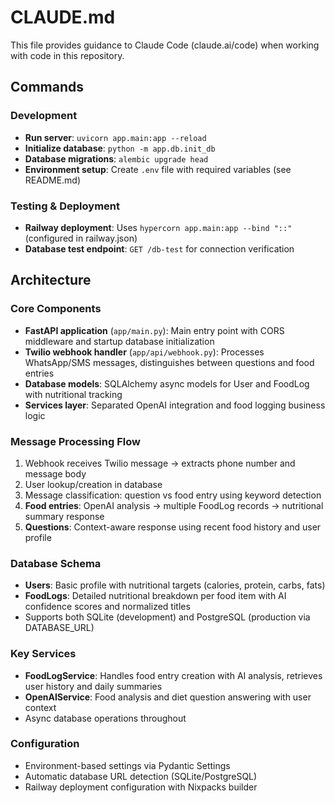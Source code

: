 # CLAUDE.md

This file provides guidance to Claude Code (claude.ai/code) when working with code in this repository.

## Commands

### Development
- **Run server**: `uvicorn app.main:app --reload`
- **Initialize database**: `python -m app.db.init_db`
- **Database migrations**: `alembic upgrade head`
- **Environment setup**: Create `.env` file with required variables (see README.md)

### Testing & Deployment
- **Railway deployment**: Uses `hypercorn app.main:app --bind "::"` (configured in railway.json)
- **Database test endpoint**: `GET /db-test` for connection verification

## Architecture

### Core Components
- **FastAPI application** (`app/main.py`): Main entry point with CORS middleware and startup database initialization
- **Twilio webhook handler** (`app/api/webhook.py`): Processes WhatsApp/SMS messages, distinguishes between questions and food entries
- **Database models**: SQLAlchemy async models for User and FoodLog with nutritional tracking
- **Services layer**: Separated OpenAI integration and food logging business logic

### Message Processing Flow
1. Webhook receives Twilio message → extracts phone number and message body
2. User lookup/creation in database
3. Message classification: question vs food entry using keyword detection
4. **Food entries**: OpenAI analysis → multiple FoodLog records → nutritional summary response
5. **Questions**: Context-aware response using recent food history and user profile

### Database Schema
- **Users**: Basic profile with nutritional targets (calories, protein, carbs, fats)
- **FoodLogs**: Detailed nutritional breakdown per food item with AI confidence scores and normalized titles
- Supports both SQLite (development) and PostgreSQL (production via DATABASE_URL)

### Key Services
- **FoodLogService**: Handles food entry creation with AI analysis, retrieves user history and daily summaries
- **OpenAIService**: Food analysis and diet question answering with user context
- Async database operations throughout

### Configuration
- Environment-based settings via Pydantic Settings
- Automatic database URL detection (SQLite/PostgreSQL)
- Railway deployment configuration with Nixpacks builder